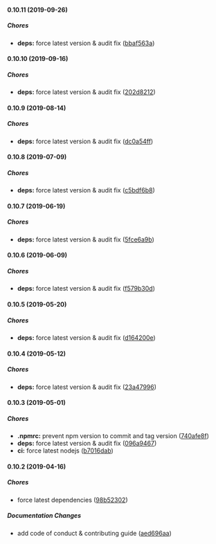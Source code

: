 #### 0.10.11 (2019-09-26)

##### Chores

* **deps:**  force latest version & audit fix ([bbaf563a](https://github.com/lykmapipo/mongoose-geojson-schemas/commit/bbaf563a4957cdf181694c662a963925eeda802c))

#### 0.10.10 (2019-09-16)

##### Chores

* **deps:**  force latest version & audit fix ([202d8212](https://github.com/lykmapipo/mongoose-geojson-schemas/commit/202d8212668f9484097763233e0c97f45e1259ef))

#### 0.10.9 (2019-08-14)

##### Chores

* **deps:**  force latest version & audit fix ([dc0a54ff](https://github.com/lykmapipo/mongoose-geojson-schemas/commit/dc0a54ff5dc76cf18ef4dcf89e70ec7c5133fdfd))

#### 0.10.8 (2019-07-09)

##### Chores

* **deps:**  force latest version & audit fix ([c5bdf6b8](https://github.com/lykmapipo/mongoose-geojson-schemas/commit/c5bdf6b89903df8ede58933f6368bed4cfa2211a))

#### 0.10.7 (2019-06-19)

##### Chores

* **deps:**  force latest version & audit fix ([5fce6a9b](https://github.com/lykmapipo/mongoose-geojson-schemas/commit/5fce6a9b3b5c060f28768013e986c5f9d827abf3))

#### 0.10.6 (2019-06-09)

##### Chores

* **deps:**  force latest version & audit fix ([f579b30d](https://github.com/lykmapipo/mongoose-geojson-schemas/commit/f579b30d9fe20879a87604f49b960ddfdc03fd3b))

#### 0.10.5 (2019-05-20)

##### Chores

* **deps:**  force latest version & audit fix ([d164200e](https://github.com/lykmapipo/mongoose-geojson-schemas/commit/d164200e8f7c14a0e423705b4e056d9fa17d38aa))

#### 0.10.4 (2019-05-12)

##### Chores

* **deps:**  force latest version & audit fix ([23a47996](https://github.com/lykmapipo/mongoose-geojson-schemas/commit/23a4799681eaa4f86d4e5c09402a1a2457baa962))

#### 0.10.3 (2019-05-01)

##### Chores

* **.npmrc:**  prevent npm version to commit and tag version ([740afe8f](https://github.com/lykmapipo/mongoose-geojson-schemas/commit/740afe8fb86e62889fe42d220bcd50d5ad53dc45))
* **deps:**  force latest version & audit fix ([096a9467](https://github.com/lykmapipo/mongoose-geojson-schemas/commit/096a94672a601b6be532ececec67ac6a896e5d6e))
* **ci:**  force latest nodejs ([b7016dab](https://github.com/lykmapipo/mongoose-geojson-schemas/commit/b7016dab59f1f0939d6d7a6b903a712df9d98004))

#### 0.10.2 (2019-04-16)

##### Chores

*  force latest dependencies ([98b52302](https://github.com/lykmapipo/mongoose-geojson-schemas/commit/98b52302b7b9c2018b28debc7b4b1e95c9d9cccf))

##### Documentation Changes

*  add code of conduct & contributing guide ([aed696aa](https://github.com/lykmapipo/mongoose-geojson-schemas/commit/aed696aac7c3b1a2be6b9b938040806063d43a23))


